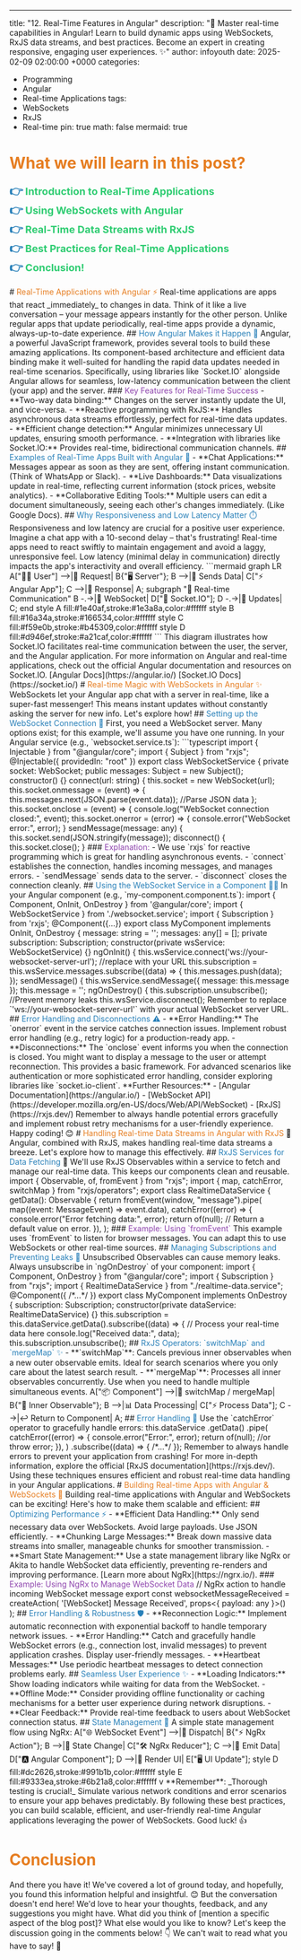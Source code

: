 ---
title: "12. Real-Time Features in Angular"
description: "🚀 Master real-time capabilities in Angular! Learn to build dynamic apps using WebSockets, RxJS data streams, and best practices.  Become an expert in creating responsive, engaging user experiences. ✨"
author: infoyouth
date: 2025-02-09 02:00:00 +0000
categories:
  - Programming
  - Angular
  - Real-time Applications
tags:
  - WebSockets
  - RxJS
  - Real-time
pin: true
math: false
mermaid: true

# <span style="color:#e67e22;">What we will learn in this post?</span>
<ul style='list-style-type: none; padding-left: 0;'>
<li><span style='color: #2980b9; font-size: 20px; font-weight: bold;'>👉</span> <span style='color: #2ecc71; font-size: 18px; font-weight: bold;'>Introduction to Real-Time Applications</span></li>
<li><span style='color: #2980b9; font-size: 20px; font-weight: bold;'>👉</span> <span style='color: #2ecc71; font-size: 18px; font-weight: bold;'>Using WebSockets with Angular</span></li>
<li><span style='color: #2980b9; font-size: 20px; font-weight: bold;'>👉</span> <span style='color: #2ecc71; font-size: 18px; font-weight: bold;'>Real-Time Data Streams with RxJS</span></li>
<li><span style='color: #2980b9; font-size: 20px; font-weight: bold;'>👉</span> <span style='color: #2ecc71; font-size: 18px; font-weight: bold;'>Best Practices for Real-Time Applications</span></li>
<li><span style='color: #2980b9; font-size: 20px; font-weight: bold;'>👉</span> <span style='color: #2ecc71; font-size: 18px; font-weight: bold;'>Conclusion!</span></li>
</ul>
# <span style="color:#e67e22">Real-Time Applications with Angular ⚡️</span>
Real-time applications are apps that react _immediately_ to changes in data. Think of it like a live conversation – your message appears instantly for the other person. Unlike regular apps that update periodically, real-time apps provide a dynamic, always-up-to-date experience.
## <span style="color:#2980b9">How Angular Makes it Happen 🚀</span>
Angular, a powerful JavaScript framework, provides several tools to build these amazing applications. Its component-based architecture and efficient data binding make it well-suited for handling the rapid data updates needed in real-time scenarios. Specifically, using libraries like `Socket.IO` alongside Angular allows for seamless, low-latency communication between the client (your app) and the server.
### <span style="color:#8e44ad">Key Features for Real-Time Success</span>
- **Two-way data binding:** Changes on the server instantly update the UI, and vice-versa.
- **Reactive programming with RxJS:** Handles asynchronous data streams effortlessly, perfect for real-time data updates.
- **Efficient change detection:** Angular minimizes unnecessary UI updates, ensuring smooth performance.
- **Integration with libraries like Socket.IO:** Provides real-time, bidirectional communication channels.
## <span style="color:#2980b9">Examples of Real-Time Apps Built with Angular 💬</span>
- **Chat Applications:** Messages appear as soon as they are sent, offering instant communication. (Think of WhatsApp or Slack).
- **Live Dashboards:** Data visualizations update in real-time, reflecting current information (stock prices, website analytics).
- **Collaborative Editing Tools:** Multiple users can edit a document simultaneously, seeing each other's changes immediately. (Like Google Docs).
## <span style="color:#2980b9">Why Responsiveness and Low Latency Matter ⏱️</span>
Responsiveness and low latency are crucial for a positive user experience. Imagine a chat app with a 10-second delay – that's frustrating! Real-time apps need to react swiftly to maintain engagement and avoid a laggy, unresponsive feel.
Low latency (minimal delay in communication) directly impacts the app's interactivity and overall efficiency.
```mermaid
graph LR
    A["🧑‍💻 User"] -->|🔗 Request| B{"🖥️ Server"};
    B -->|📡 Sends Data| C["⚡ Angular App"];
    C -->|📨 Response| A;
    subgraph "🔄 Real-time Communication"
        B -.->|🔌 WebSocket| D["📡 Socket.IO"];
        D -.->|🔄 Updates| C;
    end
    style A fill:#1e40af,stroke:#1e3a8a,color:#ffffff
    style B fill:#16a34a,stroke:#166534,color:#ffffff
    style C fill:#f59e0b,stroke:#b45309,color:#ffffff
    style D fill:#d946ef,stroke:#a21caf,color:#ffffff
```
This diagram illustrates how Socket.IO facilitates real-time communication between the user, the server, and the Angular application.
For more information on Angular and real-time applications, check out the official Angular documentation and resources on Socket.IO. [Angular Docs](https://angular.io/) [Socket.IO Docs](https://socket.io/)
# <span style="color:#e67e22">Real-time Magic with WebSockets in Angular ✨</span>
WebSockets let your Angular app chat with a server in real-time, like a super-fast messenger! This means instant updates without constantly asking the server for new info. Let's explore how!
## <span style="color:#2980b9">Setting up the WebSocket Connection 🔌</span>
First, you need a WebSocket server. Many options exist; for this example, we'll assume you have one running. In your Angular service (e.g., `websocket.service.ts`):
```typescript
import { Injectable } from "@angular/core";
import { Subject } from "rxjs";
@Injectable({ providedIn: "root" })
export class WebSocketService {
  private socket: WebSocket;
  public messages: Subject<any> = new Subject();
  constructor() {}
  connect(url: string) {
    this.socket = new WebSocket(url);
    this.socket.onmessage = (event) => {
      this.messages.next(JSON.parse(event.data)); //Parse JSON data
    };
    this.socket.onclose = (event) => {
      console.log("WebSocket connection closed:", event);
    this.socket.onerror = (error) => {
      console.error("WebSocket error:", error);
  }
  sendMessage(message: any) {
    this.socket.send(JSON.stringify(message));
  disconnect() {
    this.socket.close();
}
### <span style="color:#8e44ad">Explanation:</span>
- We use `rxjs` for reactive programming which is great for handling asynchronous events.
- `connect` establishes the connection, handles incoming messages, and manages errors.
- `sendMessage` sends data to the server.
- `disconnect` closes the connection cleanly.
## <span style="color:#2980b9">Using the WebSocket Service in a Component 🧑‍💻</span>
In your Angular component (e.g., `my-component.component.ts`):
import { Component, OnInit, OnDestroy } from '@angular/core';
import { WebSocketService } from './websocket.service';
import { Subscription } from 'rxjs';
@Component({...})
export class MyComponent implements OnInit, OnDestroy {
  message: string = '';
  messages: any[] = [];
  private subscription: Subscription;
  constructor(private wsService: WebSocketService) {}
  ngOnInit() {
    this.wsService.connect('ws://your-websocket-server-url'); //replace with your URL
    this.subscription = this.wsService.messages.subscribe((data) => {
      this.messages.push(data);
    });
  sendMessage() {
    this.wsService.sendMessage({ message: this.message });
    this.message = '';
  ngOnDestroy() {
    this.subscription.unsubscribe(); //Prevent memory leaks
    this.wsService.disconnect();
Remember to replace `'ws://your-websocket-server-url'` with your actual WebSocket server URL.
## <span style="color:#2980b9">Error Handling and Disconnections ⚠️</span>
- **Error Handling:** The `onerror` event in the service catches connection issues. Implement robust error handling (e.g., retry logic) for a production-ready app.
- **Disconnections:** The `onclose` event informs you when the connection is closed. You might want to display a message to the user or attempt reconnection.
This provides a basic framework. For advanced scenarios like authentication or more sophisticated error handling, consider exploring libraries like `socket.io-client`.
**Further Resources:**
- [Angular Documentation](https://angular.io/)
- [WebSocket API](https://developer.mozilla.org/en-US/docs/Web/API/WebSocket)
- [RxJS](https://rxjs.dev/)
Remember to always handle potential errors gracefully and implement robust retry mechanisms for a user-friendly experience. Happy coding! 😊
# <span style="color:#e67e22">Handling Real-time Data Streams in Angular with RxJS</span> 🎉
Angular, combined with RxJS, makes handling real-time data streams a breeze. Let's explore how to manage this effectively.
## <span style="color:#2980b9">RxJS Services for Data Fetching</span> 🚄
We'll use RxJS Observables within a service to fetch and manage our real-time data. This keeps our components clean and reusable.
import { Observable, of, fromEvent } from "rxjs";
import { map, catchError, switchMap } from "rxjs/operators";
export class RealtimeDataService {
  getData(): Observable<any> {
    return fromEvent(window, "message").pipe(
      map((event: MessageEvent) => event.data),
      catchError((error) => {
        console.error("Error fetching data:", error);
        return of(null); // Return a default value on error.
      }),
    );
### <span style="color:#8e44ad">Example: Using `fromEvent`</span>
This example uses `fromEvent` to listen for browser messages. You can adapt this to use WebSockets or other real-time sources.
## <span style="color:#2980b9">Managing Subscriptions and Preventing Leaks 🧹</span>
Unsubscribed Observables can cause memory leaks. Always unsubscribe in `ngOnDestroy` of your component:
import { Component, OnDestroy } from "@angular/core";
import { Subscription } from "rxjs";
import { RealtimeDataService } from "./realtime-data.service";
@Component({
  /*...*/
})
export class MyComponent implements OnDestroy {
  subscription: Subscription;
  constructor(private dataService: RealtimeDataService) {}
    this.subscription = this.dataService.getData().subscribe((data) => {
      // Process your real-time data here
      console.log("Received data:", data);
    this.subscription.unsubscribe();
## <span style="color:#2980b9">RxJS Operators: `switchMap` and `mergeMap` ✨</span>
- **`switchMap`**: Cancels previous inner observables when a new outer observable emits. Ideal for search scenarios where you only care about the latest search result.
- **`mergeMap`**: Processes all inner observables concurrently. Use when you need to handle multiple simultaneous events.
    A["📦 Component"] -->|🔀 switchMap / mergeMap| B{"🔄 Inner Observable"};
    B -->|📊 Data Processing| C["⚡ Process Data"];
    C -->|↩️ Return to Component| A;
## <span style="color:#2980b9">Error Handling 🚨</span>
Use the `catchError` operator to gracefully handle errors:
this.dataService
  .getData()
  .pipe(
    catchError((error) => {
      console.error("Error:", error);
      return of(null); //or throw error;
    }),
  )
  .subscribe((data) => {
    /*...*/
  });
Remember to always handle errors to prevent your application from crashing! For more in-depth information, explore the official [RxJS documentation](https://rxjs.dev/). Using these techniques ensures efficient and robust real-time data handling in your Angular applications.
# <span style="color:#e67e22">Building Real-time Apps with Angular & WebSockets 🚀</span>
Building real-time applications with Angular and WebSockets can be exciting! Here's how to make them scalable and efficient:
## <span style="color:#2980b9">Optimizing Performance ⚡️</span>
- **Efficient Data Handling:** Only send necessary data over WebSockets. Avoid large payloads. Use JSON efficiently.
- **Chunking Large Messages:** Break down massive data streams into smaller, manageable chunks for smoother transmission.
- **Smart State Management:** Use a state management library like NgRx or Akita to handle WebSocket data efficiently, preventing re-renders and improving performance. [Learn more about NgRx](https://ngrx.io/).
### <span style="color:#8e44ad">Example: Using NgRx to Manage WebSocket Data</span>
// NgRx action to handle incoming WebSocket message
export const websocketMessageReceived = createAction(
  '[WebSocket] Message Received',
  props<{ payload: any }>()
);
## <span style="color:#2980b9">Error Handling & Robustness 🛡️</span>
- **Reconnection Logic:** Implement automatic reconnection with exponential backoff to handle temporary network issues.
- **Error Handling:** Catch and gracefully handle WebSocket errors (e.g., connection lost, invalid messages) to prevent application crashes. Display user-friendly messages.
- **Heartbeat Messages:** Use periodic heartbeat messages to detect connection problems early.
## <span style="color:#2980b9">Seamless User Experience ✨</span>
- **Loading Indicators:** Show loading indicators while waiting for data from the WebSocket.
- **Offline Mode:** Consider providing offline functionality or caching mechanisms for a better user experience during network disruptions.
- **Clear Feedback:** Provide real-time feedback to users about WebSocket connection status.
## <span style="color:#2980b9">State Management 🧠</span>
A simple state management flow using NgRx:
    A["🌐 WebSocket Event"] -->|📢 Dispatch| B{"⚡ NgRx Action"};
    B -->|🔄 State Change| C["🛠️ NgRx Reducer"];
    C -->|📡 Emit Data| D["🅰️ Angular Component"];
    D -->|🎨 Render UI| E["🖥️ UI Update"];
    style D fill:#dc2626,stroke:#991b1b,color:#ffffff
    style E fill:#9333ea,stroke:#6b21a8,color:#ffffff
v
**Remember**: _Thorough testing is crucial!_ Simulate various network conditions and error scenarios to ensure your app behaves predictably.
By following these best practices, you can build scalable, efficient, and user-friendly real-time Angular applications leveraging the power of WebSockets. Good luck! 👍
<h1><span style='color:#e67e22'>Conclusion</span></h1>
And there you have it! We've covered a lot of ground today, and hopefully, you found this information helpful and insightful. 😊 But the conversation doesn't end here! We'd love to hear your thoughts, feedback, and any suggestions you might have. What did you think of [mention a specific aspect of the blog post]? What else would you like to know? Let's keep the discussion going in the comments below! 👇 We can't wait to read what you have to say! 🎉
